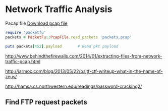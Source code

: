 # Network Traffic Analysis

Pacap file  [Download pcap file](../files/packets.rb)

```ruby
require 'packetfu'
packets = PacketFu::PcapFile.read_packets 'packets.pcap'

puts packets[452].payload       # Read pkt payload
```
http://www.behindthefirewalls.com/2014/01/extracting-files-from-network-traffic-pcap.html

http://jarmoc.com/blog/2013/05/22/bsjtf-ctf-writeup-what-in-the-name-of-zeus/

http://hamsa.cs.northwestern.edu/readings/password-cracking2/



## Find FTP request packets





<!---
#!/usr/bin/env ruby
#
#https://www.youtube.com/watch?v=owsr3X453Z4
require 'packetfu'
require 'pp'


capture = PacketFu::Capture.new :iface => 'mon0', :promisc => true, :start => true

capture.stream.each do |p|

  pkt = PacketFu::Packet.parse p
  pp pkt
end



##########################

# array 56
include PacketFu
packets = PcapFile.file_to_array '/home/KING/wireless.pcap'

packets.each_with_index do |packet , ref|
  puts "_" * 75
  puts "Reference:  #{ref}"
  puts "_" * 75

  pkt = Packet.parse(packet)
  puts pkt.dissect
  sleep 2

end


##########################

packets = PcapFile.read_packets '/home/KING/wireless.pcap'
packet = packets[56]
pkt = Packet.parse(packet)
puts pkt.inspect_hex

=begin
1876
1551
1550
1339
1324
459
458
=end


--->